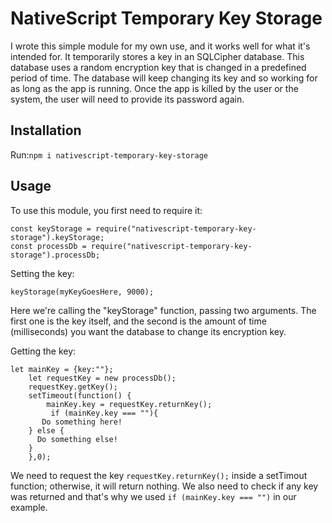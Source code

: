 # NativeScript Temporary Key Storage

I wrote this simple module for my own use, and it works well for what it's intended for. It temporarily stores a key in an SQLCipher database. This database uses a random encryption key that is changed in a predefined period of time. The database will keep changing its key and so working for as long as the app is running. Once the app is killed by the user or the system, the user will need to provide its password again.

## Installation
Run:`npm i nativescript-temporary-key-storage`

## Usage
To use this module, you first need to require it:
```
const keyStorage = require("nativescript-temporary-key-storage").keyStorage;
const processDb = require("nativescript-temporary-key-storage").processDb;
```

Setting the key:
```
keyStorage(myKeyGoesHere, 9000);
```

Here we're calling the "keyStorage" function, passing two arguments. The first one is the key itself, and the second is the amount of time (milliseconds) you want the database to change its encryption key. 

Getting the key:
```
let mainKey = {key:""};
    let requestKey = new processDb();
    requestKey.getKey(); 
    setTimeout(function() { 
        mainKey.key = requestKey.returnKey();
         if (mainKey.key === ""){
       Do something here!
    } else {
      Do something else!
    }
    },0);    
```    
We need to request the key `requestKey.returnKey();` inside a setTimout function; otherwise, it will return nothing. We also need to check if any key was returned and that's why we used `if (mainKey.key === "")` in our example. 
